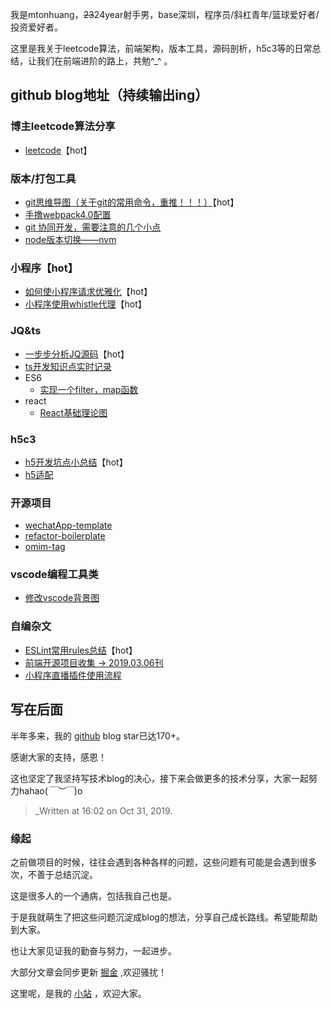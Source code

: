我是mtonhuang，~~23~~24year射手男，base深圳，程序员/斜杠青年/篮球爱好者/投资爱好者。

这里是我关于leetcode算法，前端架构，版本工具，源码剖析，h5c3等的日常总结，让我们在前端进阶的路上，共勉^_^ 。

## github blog地址（持续输出ing）

### 博主leetcode算法分享
- [leetcode](https://github.com/mtonhuang/blog/blob/master/leetcode/readme.md)【hot】

### 版本/打包工具
- [git思维导图（关于git的常用命令，重推！！！）](https://github.com/mtonhuang/bolg/tree/master/git_mindMap)【hot】
- [手撸webpack4.0配置](https://github.com/mtonhuang/Multiple-page-boilerplate)
- [git 协同开发，需要注意的几个小点](https://github.com/mtonhuang/blog/blob/master/git_mindMap/git.md)
- [node版本切换——nvm](https://github.com/mtonhuang/blog/blob/master/packages/node/node.md)

### 小程序【hot】
- [如何使小程序请求优雅化](https://github.com/mtonhuang/blog/blob/master/packages/promise-mini/we-request.md)【hot】
- [小程序使用whistle代理](https://github.com/mtonhuang/blog/blob/master/packages/whistle-for-miniprogram/%E5%B0%8F%E7%A8%8B%E5%BA%8F%E4%BD%BF%E7%94%A8whistle%E4%BB%A3%E7%90%86.md)【hot】

### JQ&ts
- [一步步分析JQ源码](https://github.com/mtonhuang/bolg/tree/master/analysis_jq)【hot】
- [ts开发知识点实时记录](https://github.com/mtonhuang/blog/blob/master/packages/ts/ts-detail.md)
- ES6
  - [实现一个filter，map函数](https://github.com/mtonhuang/blog/tree/master/packages/filter%26%26map%26%26reduce)
- react
  - [React基础理论图](https://github.com/mtonhuang/bolg/tree/master/React/basic_theory)

### h5c3
- [h5开发坑点小总结](https://github.com/mtonhuang/bolg/tree/master/h5)【hot】
- [h5适配](https://github.com/mtonhuang/bolg/tree/master/h5/h5_adaptation)

### 开源项目
- [wechatApp-template](https://github.com/mtonhuang/wechatApp-template)
- [refactor-boilerplate](https://github.com/mtonhuang/refactor-boilerplate)
- [omim-tag](https://github.com/Tencent/omi/tree/master/packages/omim/src/tag)

### vscode编程工具类
- [修改vscode背景图](https://github.com/mtonhuang/blog/tree/master/vscode/background)

### 自编杂文
- [ESLint常用rules总结](https://github.com/mtonhuang/bolg/tree/master/ESLint_rules)【hot】
- [前端开源项目收集 -> 2019.03.06刊](https://github.com/mtonhuang/bolg/tree/master/collect)
- [小程序直播插件使用流程](https://github.com/mtonhuang/blog/blob/master/packages/live-miniprogram/live-miniprogram.md)

## 写在后面
半年多来，我的 [github](https://github.com/mtonhuang/bolg) blog star已达170+。

感谢大家的支持，感恩！ 

这也坚定了我坚持写技术blog的决心，接下来会做更多的技术分享，大家一起努力hahao(*￣︶￣*)o  

> _Written at 16:02 on Oct 31, 2019.
### 缘起 

之前做项目的时候，往往会遇到各种各样的问题，这些问题有可能是会遇到很多次，不善于总结沉淀。

这是很多人的一个通病，包括我自己也是。

于是我就萌生了把这些问题沉淀成blog的想法，分享自己成长路线。希望能帮助到大家。

也让大家见证我的勤奋与努力，一起进步。

大部分文章会同步更新 [掘金](https://juejin.im/user/5b3ba41af265da0f4734f926/posts) ,欢迎骚扰！

这里呢，是我的 [小站](http://huangmiantong.cn/) ，欢迎大家。

